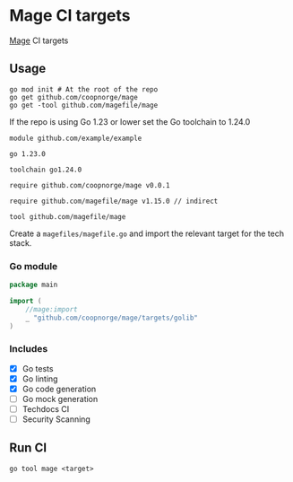 # Mage CI targets

[Mage](https://magefile.org/) CI targets

## Usage

```shell
go mod init # At the root of the repo
go get github.com/coopnorge/mage
go get -tool github.com/magefile/mage
```

If the repo is using Go 1.23 or lower set the Go toolchain to 1.24.0

```gomod title="go.mod"
module github.com/example/example

go 1.23.0

toolchain go1.24.0

require github.com/coopnorge/mage v0.0.1

require github.com/magefile/mage v1.15.0 // indirect

tool github.com/magefile/mage
```

Create a `magefiles/magefile.go` and import the relevant target for the tech
stack.

### Go module

```go title="magefiles/magefile.go"
package main

import (
	//mage:import
	_ "github.com/coopnorge/mage/targets/golib"
)
```

### Includes

- [X] Go tests
- [X] Go linting
- [X] Go code generation
- [ ] Go mock generation
- [ ] Techdocs CI
- [ ] Security Scanning

## Run CI

```shell
go tool mage <target>
```
